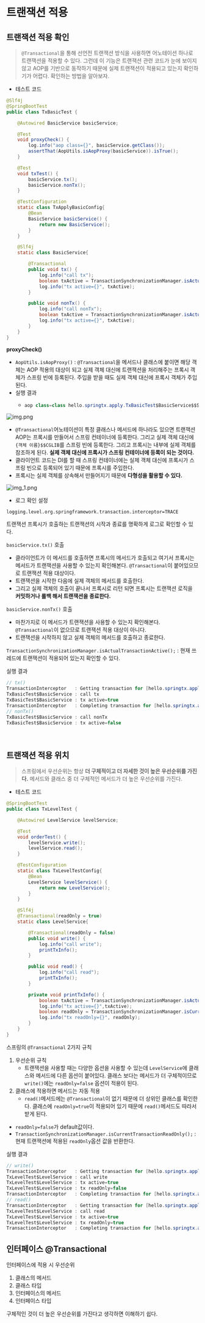 # 트랜잭션 적용

## 트랜잭션 적용 확인
> `@Transactional`을 통해 선언전 트랜잭션 방식을 사용하면 어노테이션 하나로 트랜잭션을 적용할 수 있다. 그런데 이 기능은 트랜잭션 관련 코드가 눈에 보이지 않고
> AOP를 기반으로 동작하기 때문에 실제 트랜잭션이 적용되고 있는지 확인하기가 어렵다. 확인하는 방법을 알아보자.

- 테스트 코드
```java
@Slf4j
@SpringBootTest
public class TxBasicTest {

    @Autowired BasicService basicService;

    @Test
    void proxyCheck() {
        log.info("aop class={}", basicService.getClass());
        assertThat(AopUtils.isAopProxy(basicService)).isTrue();
    }

    @Test
    void txTest() {
        basicService.tx();
        basicService.nonTx();
    }

    @TestConfiguration
    static class TxApplyBasicConfig{
        @Bean
        BasicService basicService() {
            return new BasicService();
        }
    }

    @Slf4j
    static class BasicService{

        @Transactional
        public void tx() {
            log.info("call tx");
            boolean txActive = TransactionSynchronizationManager.isActualTransactionActive();
            log.info("tx active={}", txActive);
        }

        public void nonTx() {
            log.info("call nonTx");
            boolean txActive = TransactionSynchronizationManager.isActualTransactionActive();
            log.info("tx active={}", txActive);
        }
    }
}
```
**proxyCheck()**
- `AopUtils.isAopProxy()` : `@Transactional`을 메서드나 클래스에 붙이면 해당 객체는 AOP 적용의 대상이 되고 실제 객체 대신에 트랜잭션을 처리해주는
프록시 객체가 스프링 빈에 등록된다. 주입을 받을 때도 실제 객체 대신에 프록시 객체가 주입된다.
- 실행 결과
  - ```java
    aop class=class hello.springtx.apply.TxBasicTest$BasicService$$SpringCGLIB$$0
    ```

![img.png](img.png)

- `@Transactional`어노테이션이 특정 클래스나 메서드에 하나라도 있으면 트랜잭션 AOP는 프록시를 만들어서 스프링 컨테이너에 등록한다. 그리고 실제 객체 대신에
`{객체 이름}$$CGLIB`를 스프링 빈에 등록한다. 그리고 프록시는 내부에 실제 객체를 참조하게 된다. **실제 객체 대신에 프록시가 스프링 컨테이너에 등록이 되는 것이다.**
- 클라이언트 코드는 DI를 할 때 스프링 컨테이너에는 실제 객체 대신에 프록시가 스프링 빈으로 등록되어 있기 때문에 프록시를 주입한다.
- 프록시는 실제 객체를 상속해서 만들어지기 때문에 **다형성을 활용할 수 있다.**

![img_1.png](img_1.png)

- 로그 확인 설정
```properties
logging.level.org.springframework.transaction.interceptor=TRACE
```
트랜잭션 프록시가 호출하는 트랜잭션의 시작과 종료를 명확하게 로그로 확인할 수 있다.

`basicService.tx()` 호출
- 클라이언트가 이 메서드를 호출하면 프록시의 메서드가 호출되고 여기서 프록시는 메서드가 트랜잭션을 사용할 수 있는지 확인해본다. `@Transactional`이 붙어있으므로 트랜잭션 적용 대상이다.
- 트랜잭션을 시작한 다음에 실제 객체의 메서드를 호출한다.
- 그리고 실제 객체의 호출이 끝나서 프록시로 리턴 되면 프록시는 트랜잭션 로직을 **커밋하거나 롤백 해서 트랜잭션을 종료한다.**

`basicService.nonTx()` 호출
- 마찬가지로 이 메서드가 트랜잭션을 사용할 수 있는지 확인해본다. `@Transactional`이 없으므로 트랜잭션 적용 대상이 아니다.
- 트랜잭션을 시작하지 않고 실제 객체의 메서드를 호출하고 종료한다.

`TransactionSynchronizationManager.isActualTransactionActive();` : 현재 쓰레드에 트랜잭션이 적용되어 있는지 확인할 수 있다.

실행 결과
```java
// tx()
TransactionInterceptor   : Getting transaction for [hello.springtx.apply.TxBasicTest$BasicService.tx]
TxBasicTest$BasicService : call tx
TxBasicTest$BasicService : tx active=true
TransactionInterceptor   : Completing transaction for [hello.springtx.apply.TxBasicTest$BasicService.tx]
// nonTx()
TxBasicTest$BasicService : call nonTx
TxBasicTest$BasicService : tx active=false
```

<br>

## 트랜잭션 적용 위치
> 스프링에서 우선순위는 항상 **더 구체적이고 더 자세한 것이 높은 우선순위를 가진다.** 메서드와 클래스 중 더 구체적인 메서드가 더 높은 우선순위를 가진다.

- 테스트 코드
```java
@SpringBootTest
public class TxLevelTest {

    @Autowired LevelService levelService;

    @Test
    void orderTest() {
        levelService.write();
        levelService.read();
    }

    @TestConfiguration
    static class TxLevelTestConfig{
        @Bean
        LevelService levelService() {
            return new LevelService();
        }
    }

    @Slf4j
    @Transactional(readOnly = true)
    static class LevelService{

        @Transactional(readOnly = false)
        public void write() {
            log.info("call write");
            printTxInfo();
        }

        public void read() {
            log.info("call read");
            printTxInfo();
        }

        private void printTxInfo() {
            boolean txActive = TransactionSynchronizationManager.isActualTransactionActive();
            log.info("tx active={}",txActive);
            boolean readOnly = TransactionSynchronizationManager.isCurrentTransactionReadOnly();
            log.info("tx readOnly={}", readOnly);
        }
    }
}
```
스프링의 `@Transactional` 2가지 규칙
1. 우선순위 규칙
   - 트랜잭션을 사용할 때는 다양한 옵션을 사용할 수 있는데 `LevelService`에 클래스와 메서드에 다른 옵션이 붙어있다. 클래스 보다는 메서드가 더 구체적이므로
     `write()`에는 `readOnly=false` 옵션이 적용이 된다.
2. 클래스에 적용하면 메서드는 자동 적용
   - `read()`메서드에는 `@Transactional`이 없기 때문에 더 상위인 클래스를 확인한다. 클래스에 `readOnly=true`이 적용되어 있기 때문에 `read()`메서드도 따라서 받게 된다.
- `readOnly=false`가 default값이다.
- `TransactionSynchronizationManager.isCurrentTransactionReadOnly();` : 현재 트랜잭션에 적용된 `readOnly`옵션 값을 반환한다.

실행 결과
```java
// write()
TransactionInterceptor   : Getting transaction for [hello.springtx.apply.TxLevelTest$LevelService.write]
TxLevelTest$LevelService : call write
TxLevelTest$LevelService : tx active=true
TxLevelTest$LevelService : tx readOnly=false
TransactionInterceptor   : Completing transaction for [hello.springtx.apply.TxLevelTest$LevelService.write]
// read()
TransactionInterceptor   : Getting transaction for [hello.springtx.apply.TxLevelTest$LevelService.read]
TxLevelTest$LevelService : call read
TxLevelTest$LevelService : tx active=true
TxLevelTest$LevelService : tx readOnly=true
TransactionInterceptor   : Completing transaction for [hello.springtx.apply.TxLevelTest$LevelService.read]
```

## 인터페이스 @Transactional 
인터페이스에 적용 시 우선순위

1. 클래스의 메서드
2. 클래스 타입
3. 인터페이스의 메서드
4. 인터페이스 타입

구체적인 것이 더 높은 우선순위를 가진다고 생각하면 이해하기 쉽다.


